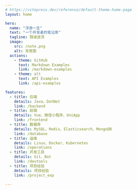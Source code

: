 ```yaml
---
# https://vitepress.dev/reference/default-theme-home-page
layout: home

hero:
  name: "浮游一生"
  text: "一个开发者的笔记库"
  tagline: 随波逐流
  image:
    src: /note.png
    alt: 背景图
  actions:
    - theme: GitHub
      text: Markdown Examples
      link: /markdown-examples
    - theme: alt
      text: API Examples
      link: /api-examples

features:
  - title: 后端
    details: Java、DotNet
    link: /backend
  - title: 前端
    details: Vue、微信小程序、UniApp
    link: /frontend
  - title: 数据库
    details: MySQL、Redis、Elasticsearch、MongoDB
    link: /database
  - title: 运维
    details: Linux、Docker、Kubernetes
    link: /operations
  - title: 开发工具
    details: Git、Bat
    link: /devtools
  - title: 项目经验
    details: 项目经验
    link: /project_exp

---
```



